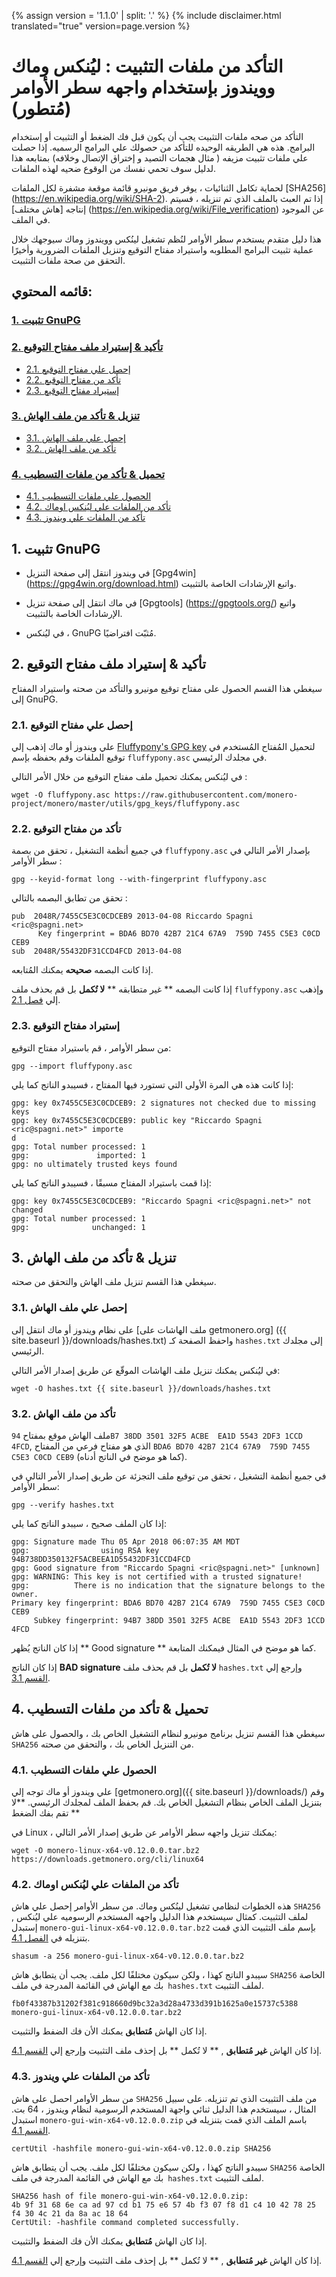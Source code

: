 {% assign version = '1.1.0' | split: '.' %}
{% include disclaimer.html translated="true" version=page.version %}
#  التأكد من ملفات التثبيت : ليُنكس وماك وويندوز بإستخدام واجهه سطر الأوامر (مُتطور)

التأكد من صحه ملفات التثبيت يجب أن يكون قبل فك الضغط أو التثبيت أو إستخدام البرامج. هذه هي الطريقه الوحيده للتأكد من حصولك علي البرامج الرسميه. إذا حصلت علي ملفات تثبيت مزيفه ( مثال هجمات التصيد و إختراق الإتصال وخلافه) بمتابعه هذا لدليل سوف تحمي نفسك من الوقوع ضحيه لهذه الملفات.

لحماية تكامل الثنائيات ، يوفر فريق مونيرو قائمة موقعة مشفرة لكل الملفات [SHA256] (https://en.wikipedia.org/wiki/SHA-2). إذا تم العبث بالملف الذي تم تنزيله ، فسيتم إنتاجه [هاش مختلف] (https://en.wikipedia.org/wiki/File_verification) عن الموجود في الملف.

هذا دليل متقدم يستخدم سطر الأوامر لنُظم تشغيل لينُكس وويندوز وماك سيوجهك خلال عملية تثبيت البرامج المطلوبه واستيراد مفتاح التوقيع وتنزيل الملفات الضرورية وأخيرًا التحقق من صحة ملفات التثبيت.

## قائمه المحتوي:

### [1. تثبيت GnuPG](#1-installing-gnupg)
### [2. تأكيد & إستيراد ملف مفتاح التوقيع](#2-verify-and-import-signing-key)
  + [2.1. إحصل علي مفتاح التوقيع ](#21-get-signing-key)
  + [2.2. تأكد من مفتاح التوقيع ](#22-verify-signing-key)
  + [2.3. إستيراد مفتاح التوقيع ](#23-import-signing-key)
### [3. تنزيل & تأكد من ملف الهاش](#3-download-and-verify-hash-file)
  + [3.1. إحصل علي ملف الهاش ](#31-get-hash-file)
  + [3.2. تأكد من ملف الهاش ](#32-verify-hash-file)
### [4. تحميل & تأكد من ملفات التسطيب ](#4-download-and-verify-binary)
  + [4.1. الحصول علي ملفات التسطيب](#41-get-monero-binary)
  + [4.2. تأكد من الملفات علي ليُنكس اوماك ](#42-binary-verification-on-linux-or-mac)
  + [4.3. تأكد من الملفات علي ويندوز](#43-binary-verification-on-windows)

## 1. تثبيت GnuPG

+ في ويندوز انتقل إلى صفحة التنزيل [Gpg4win] (https://gpg4win.org/download.html) واتبع الإرشادات الخاصة بالتثبيت.

+ في ماك انتقل إلى صفحة تنزيل [Gpgtools] (https://gpgtools.org/) واتبع الإرشادات الخاصة بالتثبيت.

+ في ليُنكس ، GnuPG مُثبّت افتراضيًا.

## 2. تأكيد & إستيراد ملف مفتاح التوقيع

سيغطي هذا القسم الحصول على مفتاح توقيع مونيرو والتأكد من صحته واستيراد المفتاح إلى GnuPG.

### 2.1. إحصل علي مفتاح التوقيع

علي ويندوز أو ماك إذهب إلي [Fluffypony's GPG key](https://raw.githubusercontent.com/monero-project/monero/master/utils/gpg_keys/fluffypony.asc) لتحميل المُفتاح المُستخدم في توقيع الملفات وقم بحفظه بإسم `fluffypony.asc` في مجلدك الرئيسي.

في ليُنكس يمكنك تحميل ملف مفتاح التوقيع من خلال الأمر التالي :

```
wget -O fluffypony.asc https://raw.githubusercontent.com/monero-project/monero/master/utils/gpg_keys/fluffypony.asc
```

### 2.2. تأكد من مفتاح التوقيع

في جميع أنظمة التشغيل ، تحقق من بصمة `fluffypony.asc` بإصدار الأمر التالي في سطر الأوامر :

```
gpg --keyid-format long --with-fingerprint fluffypony.asc
```


تحقق من تطابق البصمه بالتالي :

```
pub  2048R/7455C5E3C0CDCEB9 2013-04-08 Riccardo Spagni <ric@spagni.net>
      Key fingerprint = BDA6 BD70 42B7 21C4 67A9  759D 7455 C5E3 C0CD CEB9
sub  2048R/55432DF31CCD4FCD 2013-04-08
```

إذا كانت البصمه **صحيحه** يمكنك المُتابعه.

إذا كانت البصمه ** غير متطابقه ** **لا تُكمل** بل قم بحذف ملف `fluffypony.asc` وإذهب إلي [فصل 2.1](#21-get-signing-key).

### 2.3. إستيراد مفتاح التوقيع

من سطر الأوامر ، قم باستيراد مفتاح التوقيع:

```
gpg --import fluffypony.asc
```

إذا كانت هذه هي المرة الأولى التي تستورد فيها المفتاح ، فسيبدو الناتج كما يلي:

```
gpg: key 0x7455C5E3C0CDCEB9: 2 signatures not checked due to missing keys
gpg: key 0x7455C5E3C0CDCEB9: public key "Riccardo Spagni <ric@spagni.net>" importe
d
gpg: Total number processed: 1
gpg:               imported: 1
gpg: no ultimately trusted keys found
```

إذا قمت باستيراد المفتاح مسبقًا ، فسيبدو الناتج كما يلي:

```
gpg: key 0x7455C5E3C0CDCEB9: "Riccardo Spagni <ric@spagni.net>" not changed
gpg: Total number processed: 1
gpg:              unchanged: 1
```

## 3. تنزيل & تأكد من ملف الهاش

سيغطي هذا القسم تنزيل ملف الهاش والتحقق من صحته.

### 3.1. إحصل علي ملف الهاش

على نظام ويندوز أو ماك انتقل إلى [ملف الهاشات على getmonero.org] ({{ site.baseurl }}/downloads/hashes.txt) واحفظ الصفحة كـ `hashes.txt` إلى مجلدك الرئيسي.

في ليُنكس يمكنك تنزيل ملف الهاشات الموقّع عن طريق إصدار الأمر التالي:

```
wget -O hashes.txt {{ site.baseurl }}/downloads/hashes.txt
```

### 3.2. تأكد من ملف الهاش

ملف الهاش موقع بمفتاح  `94B7 38DD 3501 32F5 ACBE  EA1D 5543 2DF3 1CCD 4FCD`, الذي هو مفتاح فرعي من المفتاح `BDA6 BD70 42B7 21C4 67A9  759D 7455 C5E3 C0CD CEB9` (كما هو موضح في الناتج أدناه).

في جميع أنظمة التشغيل ، تحقق من توقيع ملف التجزئة عن طريق إصدار الأمر التالي في سطر الأوامر:

```
gpg --verify hashes.txt
```

إذا كان الملف صحيح ، سيبدو الناتج كما يلي:

```
gpg: Signature made Thu 05 Apr 2018 06:07:35 AM MDT
gpg:                using RSA key 94B738DD350132F5ACBEEA1D55432DF31CCD4FCD
gpg: Good signature from "Riccardo Spagni <ric@spagni.net>" [unknown]
gpg: WARNING: This key is not certified with a trusted signature!
gpg:          There is no indication that the signature belongs to the owner.
Primary key fingerprint: BDA6 BD70 42B7 21C4 67A9  759D 7455 C5E3 C0CD CEB9
     Subkey fingerprint: 94B7 38DD 3501 32F5 ACBE  EA1D 5543 2DF3 1CCD 4FCD
```

إذا كان الناتج يُظهر ** Good signature ** كما هو موضح في المثال فيمكنك المتابعة.

إذا كان الناتج **BAD signature** **لا تُكمل** بل قم بحذف ملف `hashes.txt` وإرجع إلي [القسم 3.1](#31-get-hash-file).

## 4. تحميل & تأكد من ملفات التسطيب

سيغطي هذا القسم تنزيل برنامج مونيرو لنظام التشغيل الخاص بك ، والحصول على هاش `SHA256` من التنزيل الخاص بك ، والتحقق من صحته.

### 4.1. الحصول علي ملفات التسطيب

علي ويندوز أو ماك توجه إلي [getmonero.org]({{ site.baseurl }}/downloads/) وقم بتنزيل الملف الخاص بنظام التشغيل الخاص بك. قم بحفظ الملف لمجلدك الرئيسي. **لا تقم بفك الضغط **

في Linux ، يمكنك تنزيل واجهه سطر الأوامر عن طريق إصدار الأمر التالي:

```
wget -O monero-linux-x64-v0.12.0.0.tar.bz2 https://downloads.getmonero.org/cli/linux64
```

### 4.2. تأكد من الملفات علي ليُنكس اوماك

هذه الخطوات لنظامي تشغيل لينُكس وماك. من سطر الأوامر إحصل علي هاش  `SHA256` لملف التثبيت. كمثال سيستخدم هذا الدليل واجهه المستخدم الرسوميه علي ليُنكس , إستبدل `monero-gui-linux-x64-v0.12.0.0.tar.bz2` بإسم ملف التثبيت الذي قمت بتنزيله في [الفصل 4.1](#41-get-monero-binary).

```
shasum -a 256 monero-gui-linux-x64-v0.12.0.0.tar.bz2
```

سيبدو الناتج كهذا ، ولكن سيكون مختلفًا لكل ملف. يجب أن يتطابق هاش `SHA256` الخاصة بك مع الهاش في القائمة المدرجة في ملف` hashes.txt` لملف التثبيت.

```
fb0f43387b31202f381c918660d9bc32a3d28a4733d391b1625a0e15737c5388  monero-gui-linux-x64-v0.12.0.0.tar.bz2
```

إذا كان الهاش **مُتطابق** يمكنك الأن فك الضفط والتثبيت.

إذا كان الهاش **غير مُتطابق** , ** لا تُكمل ** بل إحذف ملف التثبيت وإرجع إلي [القسم 4.1](#41-get-monero-binary).

### 4.3. تأكد من الملفات علي ويندوز

من سطر الأوامر احصل على هاش `SHA256` من ملف التثبيت الذي تم تنزيله. على سبيل المثال ، سيستخدم هذا الدليل ثنائي واجهة المستخدم الرسومية لنظام ويندوز ، 64 بت. استبدل `monero-gui-win-x64-v0.12.0.0.zip` باسم الملف الذي قمت بتنزيله في [القسم 4.1](#41-get-monero-binary).

```
certUtil -hashfile monero-gui-win-x64-v0.12.0.0.zip SHA256
```
سيبدو الناتج كهذا ، ولكن سيكون مختلفًا لكل ملف. يجب أن يتطابق هاش `SHA256` الخاصة بك مع الهاش في القائمة المدرجة في ملف` hashes.txt` لملف التثبيت.

```
SHA256 hash of file monero-gui-win-x64-v0.12.0.0.zip:
4b 9f 31 68 6e ca ad 97 cd b1 75 e6 57 4b f3 07 f8 d1 c4 10 42 78 25 f4 30 4c 21 da 8a ac 18 64
CertUtil: -hashfile command completed successfully.
```

إذا كان الهاش **مُتطابق** يمكنك الأن فك الضفط والتثبيت.

إذا كان الهاش **غير مُتطابق** , ** لا تُكمل ** بل إحذف ملف التثبيت وإرجع إلي [القسم 4.1](#41-get-monero-binary).
